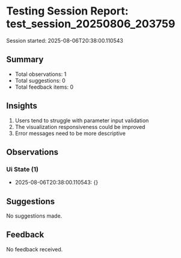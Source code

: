 # Testing Session Report: test_session_20250806_203759

Session started: 2025-08-06T20:38:00.110543

## Summary

- Total observations: 1
- Total suggestions: 0
- Total feedback items: 0

## Insights

1. Users tend to struggle with parameter input validation
2. The visualization responsiveness could be improved
3. Error messages need to be more descriptive

## Observations

### Ui State (1)

- 2025-08-06T20:38:00.110543: {}

## Suggestions

No suggestions made.

## Feedback

No feedback received.

